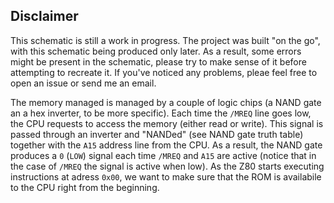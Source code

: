 ## Disclaimer

This schematic is still a work in progress. The project was built "on the go", with this schematic being produced only later. As a result, some errors might be present in the schematic, please try to make sense of it before attempting to recreate it. If you've noticed any problems, pleae feel free to open an issue or send me an email.

The memory managed is managed by a couple of logic chips (a NAND gate an a hex inverter, to be more specific). Each time the `/MREQ` line goes low, the CPU requests to access the memory (either read or write). This signal is passed through an inverter and "NANDed" (see NAND gate truth table) together with the `A15` address line from the CPU. As a result, the NAND gate produces a `0` (`LOW`) signal each time `/MREQ` and `A15` are active (notice that in the case of `/MREQ` the signal is active when low). 
As the Z80 starts executing instructions at adress `0x00`, we want to make sure that the ROM is availabile to the CPU right from the beginning.
